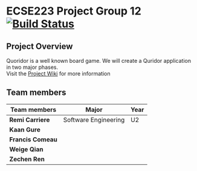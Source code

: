 # ECSE223 Project Group 12 [![Build Status](https://travis-ci.com/McGill-ECSE223-Fall2019/ecse223-project--group-12.svg?token=KAZKVRpC6RVs5t8AvzT6&branch=master)](https://travis-ci.com/McGill-ECSE223-Fall2019/ecse223-project--group-12)

## Project Overview

Quoridor is a well known board game. We will create a Quridor application in two major phases.
<br>Visit the [Project Wiki](https://github.com/McGill-ECSE223-Fall2019/ecse223-project--group-12/wiki) for more information

## Team members

|     Team members      |        Major        | Year |
|-----------------------|---------------------|------|   
|**Remi Carriere**      | Software Engineering|  U2  |
|**Kaan Gure**          | 		      |      |
|**Francis Comeau**     | 		      |      |
|**Weige Qian**         | 		      |      |
|**Zechen Ren**         | 		      |      |
